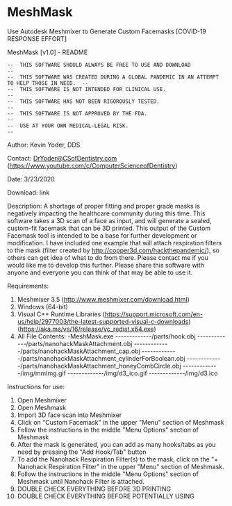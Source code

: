 # MeshMask
Use Autodesk Meshmixer to Generate Custom Facemasks [COVID-19 RESPONSE EFFORT]

MeshMask [v1.0] - README


	--  THIS SOFTWARE SHOULD ALWAYS BE FREE TO USE AND DOWNLOAD                                  --
	--  THIS SOFTWARE WAS CREATED DURING A GLOBAL PANDEMIC IN AN ATTEMPT TO HELP THOSE IN NEED.  --
	--  THIS SOFTWARE IS NOT INTENDED FOR CLINICAL USE.                                          --
	--  THIS SOFTWARE HAS NOT BEEN RIGOROUSLY TESTED.                                            --
	--  THIS SOFTWARE IS NOT APPROVED BY THE FDA.                                                --
	--  USE AT YOUR OWN MEDICAL-LEGAL RISK.                                                      --

Author:		Kevin Yoder, DDS

Contact:	DrYoder@CSofDentistry.com  (https://www.youtube.com/c/ComputerScienceofDentistry)

Date:		3/23/2020

Download:	link

Description:	A shortage of proper fitting and proper grade masks is negatively impacting the healthcare community during this time.
			  This software takes a 3D scan of a face as input, and will generate a sealed, custom-fit facemask that can be 3D printed.
			  This output of the Custom Facemask tool is intended to be a base for further development or modification.  I have included
			  one example that will attach respiration filters to the mask (filter created by http://copper3d.com/hackthepandemic/), so
			  others can get idea of what to do from there.  Please contact me if you would like me to develop this further.  Please share
			  this software with anyone and everyone you can think of that may be able to use it.

Requirements:
1. Meshmixer 3.5 (http://www.meshmixer.com/download.html)
2. Windows (64-bit) 				
3. Visual C++ Runtime Libraries  (https://support.microsoft.com/en-us/help/2977003/the-latest-supported-visual-c-downloads)
				                 (https://aka.ms/vs/16/release/vc_redist.x64.exe)
4. All File Contents:
			-MeshMask.exe
			-------------/parts/hook.obj
			-------------/parts/nanohackMaskAttachment.obj
			-------------/parts/nanohackMaskAttachment_cap.obj
			-------------/parts/nanohackMaskAttachment_cylinderForBoolean.obj
			-------------/parts/nanohackMaskAttachment_honeyCombCircle.obj
			-------------/img/mmImg.gif
			-------------/img/d3_ico.gif
			-------------/img/d3.ico


Instructions for use:

1.  Open Meshmixer
2.  Open Meshmask
3.  Import 3D face scan into Meshmixer  
4.  Click on "Custom Facemask" in the upper "Menu" section of Meshmask
5.  Follow the instructions in the middle "Menu Options" section of Meshmask
6.  After the mask is generated, you can add as many hooks/tabs as you need by pressing the "Add Hook/Tab" button
7.  To add the Nanohack Resipiration Filter(s) to the mask, click on the "+ Nanohack Respiration Filter" in the upper "Menu" section of Meshmask.
8.  Follow the instructions in the middle "Menu Options" section of Meshmask until Nanohack Filter is attached.  
9.  DOUBLE CHECK EVERYTHING BEFORE 3D PRINTING
10. DOUBLE CHECK EVERYTHING BEFORE POTENTIALLY USING
